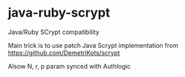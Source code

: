 # java-ruby-scrypt

Java/Ruby SCrypt compatibility

Main trick is to use patch Java Scrypt implementation from https://github.com/DemetriKots/scrypt

Alsow N, r, p param synced with Authlogic
